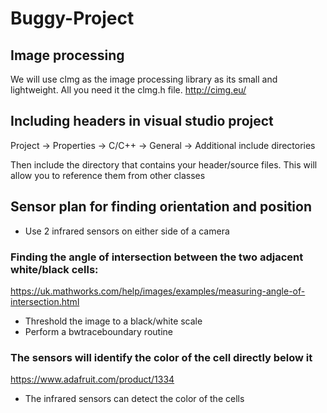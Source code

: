 # Buggy-Project

## Image processing
We will use clmg as the image processing library as its small and lightweight. All you need it the clmg.h file.
http://cimg.eu/

## Including headers in visual studio project
Project -> Properties -> C/C++ -> General -> Additional include directories

Then include the directory that contains your header/source files. This will allow you to reference them from other classes

## Sensor plan for finding orientation and position
- Use 2 infrared sensors on either side of a camera

### Finding the angle of intersection between the two adjacent white/black cells:
https://uk.mathworks.com/help/images/examples/measuring-angle-of-intersection.html
- Threshold the image to a black/white scale
- Perform a bwtraceboundary routine

### The sensors will identify the color of the cell directly below it
https://www.adafruit.com/product/1334
- The infrared sensors can detect the color of the cells
